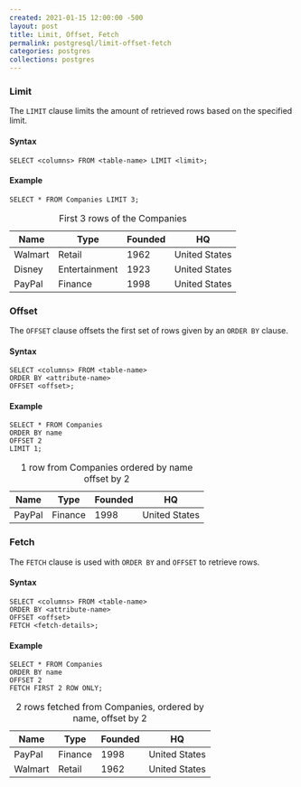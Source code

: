 ```yaml
---
created: 2021-01-15 12:00:00 -500
layout: post
title: Limit, Offset, Fetch
permalink: postgresql/limit-offset-fetch
categories: postgres
collections: postgres
---
```


### Limit

The ```LIMIT``` clause limits the amount of retrieved rows based on the specified limit.

#### Syntax

```https
SELECT <columns> FROM <table-name> LIMIT <limit>; 
```

#### Example

```https
SELECT * FROM Companies LIMIT 3; 
```

<table>
    <caption>First 3 rows of the Companies</caption>
    <thead>
        <tr>
            <th>Name</th>
            <th>Type</th>
            <th>Founded</th>
            <th>HQ</th>
        </tr>
    </thead>
    <tbody>
        <tr>
            <td>Walmart</td>
            <td>Retail</td>
            <td>1962</td>
            <td>United States</td>
        </tr>
        <tr>
            <td>Disney</td>
            <td>Entertainment</td>
            <td>1923</td>
            <td>United States</td>
        </tr>
        <tr>
            <td>PayPal</td>
            <td>Finance</td>
            <td>1998</td>
            <td>United States</td>
        </tr>
    </tbody>
</table>

### Offset

The ```OFFSET``` clause offsets the first set of rows given by an ```ORDER BY``` clause.

#### Syntax

```https
SELECT <columns> FROM <table-name>
ORDER BY <attribute-name>
OFFSET <offset>; 
```

#### Example

```https
SELECT * FROM Companies
ORDER BY name
OFFSET 2
LIMIT 1; 
```

<table>
    <caption>1 row from Companies ordered by name offset by 2</caption>
    <thead>
        <tr>
            <th>Name</th>
            <th>Type</th>
            <th>Founded</th>
            <th>HQ</th>
        </tr>
    </thead>
    <tbody>
        <tr>
            <td>PayPal</td>
            <td>Finance</td>
            <td>1998</td>
            <td>United States</td>
        </tr>
    </tbody>
</table>

### Fetch

The ```FETCH``` clause is used with ```ORDER BY``` and ```OFFSET``` to retrieve rows.

#### Syntax

```https
SELECT <columns> FROM <table-name>
ORDER BY <attribute-name>
OFFSET <offset>
FETCH <fetch-details>; 
```

#### Example

```https
SELECT * FROM Companies
ORDER BY name
OFFSET 2
FETCH FIRST 2 ROW ONLY; 
```

<table>
    <caption>2 rows fetched from Companies, ordered by name, offset by 2</caption>
    <thead>
        <tr>
            <th>Name</th>
            <th>Type</th>
            <th>Founded</th>
            <th>HQ</th>
        </tr>
    </thead>
    <tbody>
        <tr>
            <td>PayPal</td>
            <td>Finance</td>
            <td>1998</td>
            <td>United States</td>
        </tr>
        <tr>
            <td>Walmart</td>
            <td>Retail</td>
            <td>1962</td>
            <td>United States</td>
        </tr>
    </tbody>
</table>